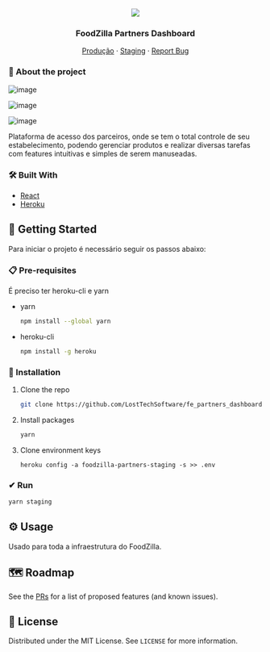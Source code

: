 <!-- PROJECT LOGO -->
<br />
<p align="center">
  <a>
    <img src="https://user-images.githubusercontent.com/37854189/127693722-90fe6ea7-60c9-40d5-9a53-9e5e5d971866.jpg">
  </a>
  

  <h3 align="center">FoodZilla Partners Dashboard</h3>

  <p align="center">
    <a href="https://partners.foodzilla.com.br">Produção</a>
    ·
    <a href="https://staging-partners.foodzilla.com.br">Staging</a>
    ·
    <a href="https://helpcenter.foodzilla.com.br">Report Bug</a>
  </p>
</p>



<!-- ABOUT THE PROJECT -->

### 🔔 About the project

![image](https://user-images.githubusercontent.com/37854189/127578542-4ef1d3d4-a870-465e-85bc-6a032a385972.png)


![image](https://user-images.githubusercontent.com/37854189/127584918-b6c7869e-bdda-4270-807d-4f67868e71ec.png)


![image](https://user-images.githubusercontent.com/37854189/127584997-5a1f68ba-32d8-464d-9ce7-043c94bd9803.png)



Plataforma de acesso dos parceiros, onde se tem o total controle de seu estabelecimento, podendo gerenciar produtos e realizar diversas tarefas com features intuitivas e simples de serem manuseadas.

### 🛠️ Built With

- [React](https://pt-br.reactjs.org/)
- [Heroku](https://heroku.coms)

<!-- GETTING STARTED -->

## 🚀 Getting Started

Para iniciar o projeto é necessário seguir os passos abaixo:

### 📋 Pre-requisites

É preciso ter heroku-cli e yarn

- yarn

  ```sh
  npm install --global yarn
  ```

- heroku-cli
  ```sh
  npm install -g heroku
  ```

### 🔧 Installation

1. Clone the repo
   ```sh
   git clone https://github.com/LostTechSoftware/fe_partners_dashboard
   ```
2. Install packages
   ```sh
   yarn
   ```
3. Clone environment keys
   ```JS
   heroku config -a foodzilla-partners-staging -s >> .env
   ```
### ✔ Run

```bash
yarn staging
```

<!-- USAGE EXAMPLES -->

## ⚙️ Usage

Usado para toda a infraestrutura do FoodZilla.

<!-- ROADMAP -->

## 🗺 Roadmap

See the [PRs](https://github.com/LostTechSoftware/fe_partners_dashboard/pulls) for a list of proposed features (and known issues).

<!-- CONTRIBUTING -->

## 📄 License

Distributed under the MIT License. See `LICENSE` for more information.

<!-- CONTACT -->

<!-- MARKDOWN LINKS & IMAGES -->

[product-screenshot]: images/screenshot.png
